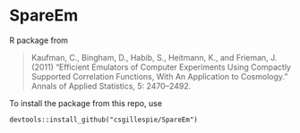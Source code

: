 # SpareEm

R package from 

> Kaufman, C., Bingham, D., Habib, S., Heitmann, K., and Frieman, J. (2011) “Efficient Emulators of Computer Experiments Using Compactly Supported Correlation Functions, With An Application to Cosmology.” Annals of Applied Statistics, 5: 2470–2492.

To install the package from this repo, use
```
devtools::install_github("csgillespie/SpareEm")
```

